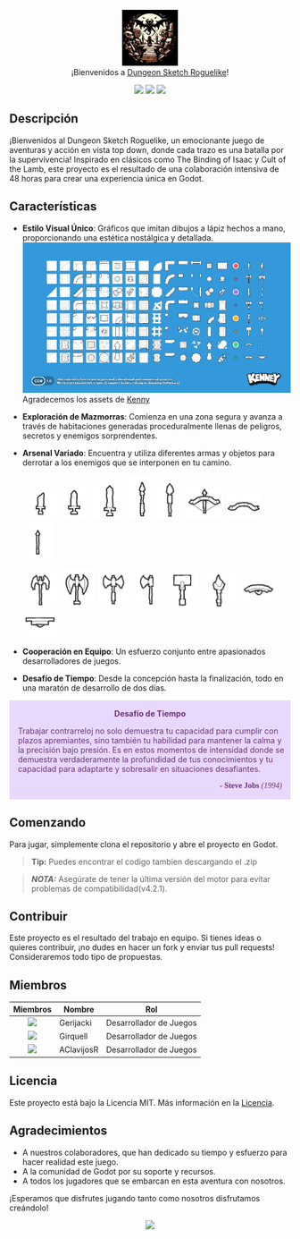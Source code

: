 <p align="center">
  <img src="./Game Design/assets/logo.jpg" width="100" alt="Logo"/><br/>
  ¡Bienvenidos a <a href="https://github.com/SergiGiribet">Dungeon Sketch Roguelike</a>!
</p>

<p align="center">
  <a href="https://github.com/SergiGiribet/Game-Design/stargazers"><img src="https://img.shields.io/github/stars/SergiGiribet/Game-Design?colorA=363a4f&colorB=b7bdf8&style=for-the-badge"></a>
  <a href="https://github.com/SergiGiribet/Game-Design/issues"><img src="https://img.shields.io/github/issues/SergiGiribet/Game-Design?colorA=363a4f&colorB=f5a97f&style=for-the-badge"></a>
  <a href="https://github.com/SergiGiribet/Game-Design/contributors"><img src="https://img.shields.io/github/contributors/SergiGiribet/Game-Design?colorA=363a4f&colorB=a6da95&style=for-the-badge"></a>
</p>

## Descripción
¡Bienvenidos al Dungeon Sketch Roguelike, un emocionante juego de aventuras y acción en vista top down, donde cada trazo es una batalla por la supervivencia! Inspirado en clásicos como The Binding of Isaac y Cult of the Lamb, este proyecto es el resultado de una colaboración intensiva de 48 horas para crear una experiencia única en Godot.

## Características
- **Estilo Visual Único**: Gráficos que imitan dibujos a lápiz hechos a mano, proporcionando una estética nostálgica y detallada.
![Sketch](Game%20Design/assets/kenney_scribbledungeons/Preview.png)
  Agradecemos los assets de [Kenny](https://kenney-assets.itch.io/)

- **Exploración de Mazmorras**: Comienza en una zona segura y avanza a través de habitaciones generadas proceduralmente llenas de peligros, secretos y enemigos sorprendentes.
- **Arsenal Variado**: Encuentra y utiliza diferentes armas y objetos para derrotar a los enemigos que se interponen en tu camino.

  ![Dagger](Game%20Design/assets/kenney_scribbledungeons/Weapons/Dagger.png)
  ![Small Sword](Game%20Design/assets/kenney_scribbledungeons/Weapons/Small_Sword.png)
  ![large Sword](Game%20Design/assets/kenney_scribbledungeons/Weapons/Long_Sword.png)
  ![Spear](Game%20Design/assets/kenney_scribbledungeons/Weapons/Spear.png)
  ![Spear2](Game%20Design/assets/kenney_scribbledungeons/Weapons/Spear2.png)
  ![Charged Arch](Game%20Design/assets/kenney_scribbledungeons/Weapons/Charged_Arch.png)
  ![Arch](Game%20Design/assets/kenney_scribbledungeons/Weapons/Arch.png)
  ![Arrow](Game%20Design/assets/kenney_scribbledungeons/Weapons/arrow.png)

  ![Axe1](Game%20Design/assets/kenney_scribbledungeons/Weapons/Axe1.png)
  ![Axe2](Game%20Design/assets/kenney_scribbledungeons/Weapons/Axe2.png)
  ![Axe3](Game%20Design/assets/kenney_scribbledungeons/Weapons/Axe3.png)
  ![Tomahawk](Game%20Design/assets/kenney_scribbledungeons/Weapons/Tomahawk.png)
  ![Hammer](Game%20Design/assets/kenney_scribbledungeons/Weapons/Hammer.png)
  ![Magic Bar](Game%20Design/assets/kenney_scribbledungeons/Weapons/Magic_Bar.png)
  ![Curved Shield](Game%20Design/assets/kenney_scribbledungeons/Weapons/Curve_Shield.png)
  ![Shield](Game%20Design/assets/kenney_scribbledungeons/Weapons/shield.png)
  
- **Cooperación en Equipo**: Un esfuerzo conjunto entre apasionados desarrolladores de juegos.
- **Desafío de Tiempo**: Desde la concepción hasta la finalización, todo en una maratón de desarrollo de dos días.

<div class="warning" style='padding:0.1em; background-color:#E9D8FD; color:#69337A'>
<span>
<p style='margin-top:1em; text-align:center'>
<b>Desafío de Tiempo</b></p>
<p style='margin-left:1em;'>
Trabajar contrarreloj no solo demuestra tu capacidad para cumplir con plazos apremiantes, sino también tu habilidad para mantener la calma y la precisión bajo presión. Es en estos momentos de intensidad donde se demuestra verdaderamente la profundidad de tus conocimientos y tu capacidad para adaptarte y sobresalir en situaciones desafiantes.
</p>
<p style='margin-bottom:1em; margin-right:1em; text-align:right; font-family:Georgia'> <b>- Steve Jobs</b> <i>(1994)</i>
</p></span>
</div>

## Comenzando
Para jugar, simplemente clona el repositorio y abre el proyecto en Godot.

> **Tip:** Puedes encontrar el codigo tambien descargando el .zip

> **_NOTA:_**  Asegúrate de tener la última versión del motor para evitar problemas de compatibilidad(v4.2.1).

## Contribuir
Este proyecto es el resultado del trabajo en equipo. Si tienes ideas o quieres contribuir, ¡no dudes en hacer un fork y enviar tus pull requests! Consideraremos todo tipo de propuestas.

## Miembros
| Miembros | Nombre     | Rol                    |
|----------|------------|------------------------|
| <div align="center"><img src="https://github.com/Gerijacki.png" width="30"></div> | Gerijacki  | Desarrollador de Juegos |
| <div align="center"><img src="https://github.com/SergiGiribet.png" width="30"></div> | Girquell   | Desarrollador de Juegos |
| <div align="center"><img src="https://github.com/AClavijosR.png" width="30"></div> | AClavijosR | Desarrollador de Juegos |

## Licencia
Este proyecto está bajo la Licencia MIT. Más información en la [Licencia](./LICENSE).

## Agradecimientos
- A nuestros colaboradores, que han dedicado su tiempo y esfuerzo para hacer realidad este juego.
- A la comunidad de Godot por su soporte y recursos.
- A todos los jugadores que se embarcan en esta aventura con nosotros.

¡Esperamos que disfrutes jugando tanto como nosotros disfrutamos creándolo!

<p align="center">
  <img src="https://raw.githubusercontent.com/Trilokia/Trilokia/379277808c61ef204768a61bbc5d25bc7798ccf1/bottom_header.svg" />
</p>
